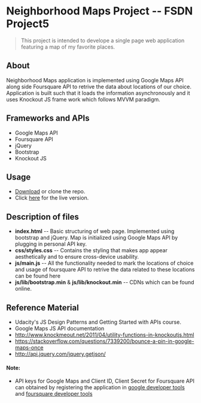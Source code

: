 # Neighborhood Maps Project -- FSDN Project5

 > This project is intended to develope a single page web application featuring a map of my favorite places.
 
## About

Neighborhood Maps application is implemented using Google Maps API along side Foursquare API to retrive the data about locations of our choice. Application is built such that it loads the information asynchronously and it uses Knockout JS frame work which follows MVVM paradigm.

## Frameworks and APIs

 - Google Maps API
 - Foursquare API
 - jQuery
 - Bootstrap
 - Knockout JS

## Usage

 - [Download](https://github.com/kamireddym28/Neighborhood-Maps.git) or clone the repo. 
 - Click [here](https://kamireddym28.github.io/Neighborhood-Maps/) for the live version.
 
## Description of files
 - **index.html** -- Basic structuring of web page. Implemented using bootstrap and jQuery. Map is initialized using Google Maps API by plugging in personal API key. 
 - **css/styles.css** -- Contains the styling that makes app appear aesthetically and to ensure cross-device usability. 
 - **js/main.js** -- All the functionality needed to mark the locations of choice and usage of foursquare API to retrive the data related to these locations can be found here
 - **js/lib/bootstrap.min** & **js/lib/knockout.min** -- CDNs which can be found online.

## Reference Material 
 - Udacity's JS Design Patterns and Getting Started with APIs course.
 - Google Maps JS API documentation
 - http://www.knockmeout.net/2011/04/utility-functions-in-knockoutjs.html 
 - https://stackoverflow.com/questions/7339200/bounce-a-pin-in-google-maps-once
 - http://api.jquery.com/jquery.getjson/
 
 #### Note:
 
 - API keys for Google Maps and Client ID, Client Secret for Foursquare API can obtained by registering the application in [google developer tools](https://developers.google.com/) and [foursquare developer tools](https://developer.foursquare.com/)
 
 

